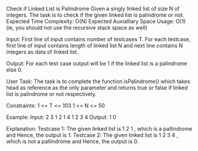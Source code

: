 Check if Linked List is Palindrome 
Given a singly linked list of size N of integers. The task is to check if the given linked list is palindrome or not.
Expected Time Complexity: O(N)
Expected Auxialliary Space Usage: O(1)  (ie, you should not use the recursive stack space as well)

Input:
First line of input contains number of testcases T. For each testcase, first line of input contains length of linked list N and next line contains N integers as data of linked list.

Output:
For each test case output will be 1 if the linked list is a palindrome else 0.

User Task:
The task is to complete the function isPalindrome() which takes head as reference as the only parameter and returns true or false if linked list is palindrome or not respectively.

Constraints:
1 <= T <= 103
1 <= N <= 50

Example:
Input:
2
3
1 2 1
4
1 2 3 4
Output:
1
0

Explanation:
Testcase 1: The given linked list is 1 2 1 , which is a pallindrome and Hence, the output is 1.
Testcase 2: The given linked list is 1 2 3 4 , which is not a pallindrome and Hence, the output is 0.